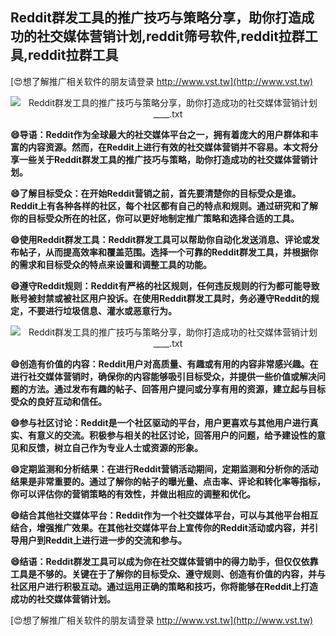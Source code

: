 ## **Reddit群发工具的推广技巧与策略分享，助你打造成功的社交媒体营销计划,reddit筛号软件,reddit拉群工具,reddit拉群工具**

[😍想了解推广相关软件的朋友请登录 http://www.vst.tw](http://www.vst.tw)

 <center><img src="https://vst.tw/MP4/tuiguang/png/0.png" alt="Reddit群发工具的推广技巧与策略分享，助你打造成功的社交媒体营销计划____.txt"></center>

**😄导语：Reddit作为全球最大的社交媒体平台之一，拥有着庞大的用户群体和丰富的内容资源。然而，在Reddit上进行有效的社交媒体营销并不容易。本文将分享一些关于Reddit群发工具的推广技巧与策略，助你打造成功的社交媒体营销计划。**

**😄了解目标受众：在开始Reddit营销之前，首先要清楚你的目标受众是谁。Reddit上有各种各样的社区，每个社区都有自己的特点和规则。通过研究和了解你的目标受众所在的社区，你可以更好地制定推广策略和选择合适的工具。**

**😄使用Reddit群发工具：Reddit群发工具可以帮助你自动化发送消息、评论或发布帖子，从而提高效率和覆盖范围。选择一个可靠的Reddit群发工具，并根据你的需求和目标受众的特点来设置和调整工具的功能。**

**😄遵守Reddit规则：Reddit有严格的社区规则，任何违反规则的行为都可能导致账号被封禁或被社区用户投诉。在使用Reddit群发工具时，务必遵守Reddit的规定，不要进行垃圾信息、灌水或恶意行为。**

 <center><img src="https://vst.tw/MP4/tuiguang/png/8.png" alt="Reddit群发工具的推广技巧与策略分享，助你打造成功的社交媒体营销计划____.txt"></center>

**😄创造有价值的内容：Reddit用户对高质量、有趣或有用的内容非常感兴趣。在进行社交媒体营销时，确保你的内容能够吸引目标受众，并提供一些价值或解决问题的方法。通过发布有趣的帖子、回答用户提问或分享有用的资源，建立起与目标受众的良好互动和信任。**

**😄参与社区讨论：Reddit是一个社区驱动的平台，用户更喜欢与其他用户进行真实、有意义的交流。积极参与相关的社区讨论，回答用户的问题，给予建设性的意见和反馈，树立自己作为专业人士或资源的形象。**

**😄定期监测和分析结果：在进行Reddit营销活动期间，定期监测和分析你的活动结果是非常重要的。通过了解你的帖子的曝光量、点击率、评论和转化率等指标，你可以评估你的营销策略的有效性，并做出相应的调整和优化。**

**😄结合其他社交媒体平台：Reddit作为一个社交媒体平台，可以与其他平台相互结合，增强推广效果。在其他社交媒体平台上宣传你的Reddit活动或内容，并引导用户到Reddit上进行进一步的交流和参与。**

**😄结语：Reddit群发工具可以成为你在社交媒体营销中的得力助手，但仅仅依靠工具是不够的。关键在于了解你的目标受众、遵守规则、创造有价值的内容，并与社区用户进行积极互动。通过运用正确的策略和技巧，你将能够在Reddit上打造成功的社交媒体营销计划。**

[😍想了解推广相关软件的朋友请登录 http://www.vst.tw](http://www.vst.tw)



